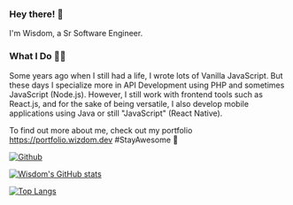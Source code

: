### Hey there! 👋

I'm Wisdom, a Sr Software Engineer.

### What I Do 👨‍💻

Some years ago when I still had a life, I wrote lots of Vanilla JavaScript. But these days I specialize more in API Development using PHP and sometimes JavaScript (Node.js). However, I still work with frontend tools such as React.js, and for the sake of being versatile, I also develop mobile applications using Java or still "JavaScript" (React Native).

To find out more about me, check out my portfolio https://portfolio.wizdom.dev #StayAwesome 🙂

[![Github](https://img.shields.io/github/followers/iamwizzdom?label=Follow&style=social)](https://github.com/iamwizzdom)

[![Wisdom's GitHub stats](https://github-readme-stats.vercel.app/api?username=iamwizzdom&count_private=true&show_icons=true&theme=algolia)](https://github.com/iamwizzdom/github-readme-stats)

[![Top Langs](https://github-readme-stats.vercel.app/api/top-langs/?username=iamwizzdom&layout=compact&theme=algolia&count_private=true)](https://github.com/iamwizzdom/github-readme-stats)
